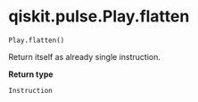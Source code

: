 # qiskit.pulse.Play.flatten

`Play.flatten()`

Return itself as already single instruction.

**Return type**

`Instruction`
